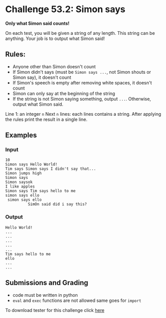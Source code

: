 # Challenge 53.2: Simon says

**Only what Simon said counts!**

On each test, you will be given a string of any length. This string can be anything. Your job is to output what Simon said!

## Rules:

- Anyone other than Simon doesn't count
- If Simon didn't says (must be `Simon says ...`, not Simon shouts or Simon say), it doesn't count
- If Simon's speech is empty after removing white spaces, it doesn't count
- Simon can only say at the beginning of the string
- If the string is not Simon saying something, output `...`. Otherwise, output what Simon said.

Line 1: an integer `n`
Next `n` lines: each lines contains a string. After applying the rules print the result in a single line.

## Examples

### Input 
```
10
Simon says Hello World!
Tim says Simon says I didn't say that...
Simon jumps high
Simon says
Simon saysok
I like apples
Simon says Tim says hello to me
simon says ello
 simon says ello
          SimOn said did i say this?
```

### Output 
```
Hello World!
...
...
...
...
...
Tim says hello to me
ello
...
...
```

## Submissions and Grading 

- code must be written in python
- `eval` and `exec` functions are not allowed same goes for `import`

To download tester for this challenge click [here](https://downgit.github.io/#/home?url=https://github.com/Pomroka/TWT_Challenges_Tester/tree/main/PreviousChallenges/Challenge_53_2)
